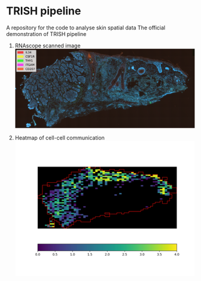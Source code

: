 # TRISH pipeline
A repository for the code to analyse skin spatial data 
The official demonstration of TRISH pipeline

1. RNAscope scanned image
![Merged image](/figures/merged_5_channels_image.png)

2. Heatmap of cell-cell communication
![GitHub Logo](/figures/collocalization_scene1_CSF1R_IL34.jpg)

